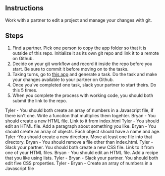 ## Instructions

Work with a partner to edit a project and manage your changes with git.

## Steps

1. Find a partner. Pick one person to copy the app folder so that it is outside of this repo. Initialize it as its own git repo and link it to a remote on Github.
2. Decide on your git workflow and record it inside the repo before you start. Be sure to commit it before moving on to the tasks.
3. Taking turns, go to [this app](https://random-task-generator.firebaseapp.com) and generate a task. Do the task and make your changes available to your partner on Github.
4. Once you've completed one task, slack your partner to start theirs. Do this 5 times.
5. When you complete the process with working code, you should both submit the link to the repo.

Tyler - You should both create an array of numbers in a Javascript file, if there isn't one. Write a funciton that multiplies them togehter.
Bryan - You should create a new HTML file. Link to it from index.html
Tyler - You should edit an HTML file. Add a paragraph about something you like.
Bryan - You should create an array of objects. Each object should have a name and age.
Tyler -You should create a new directory. Move at least one file into that directory.
Bryan - You should remove a file other than index.html.
Tyler - Slack your partner. You should both create a new CSS file. Link to it from one of your HTML files.
Bryan - You should edit an HTML file. Add a recipe that you like using lists.
Tyler -
Bryan - Slack your partner. You should both edit five CSS properties.
Tyler -
Bryan - Create an array of numbers in a Javascript file
